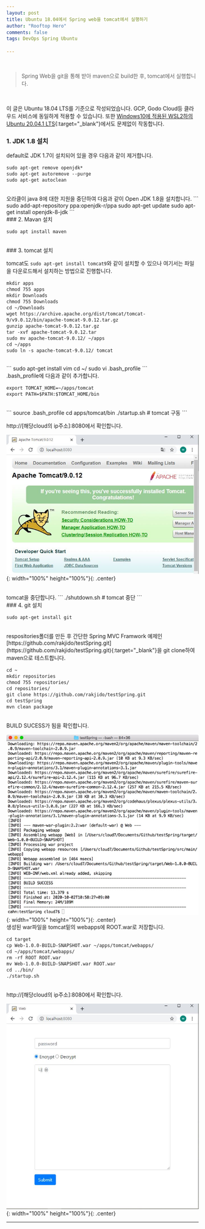 ```yaml
---
layout: post
title: Ubuntu 18.04에서 Spring web을 tomcat에서 실행하기 
author: "Rooftop Hero"
comments: false
tags: DevOps Spring Ubuntu

---
```


<br>

> Spring Web을 git을 통해 받아 maven으로 build한 후, tomcat에서 실행합니다.

<br>

이 글은 Ubuntu 18.04 LTS를 기준으로 작성되었습니다. GCP, Godo Cloud등 클라우드 서비스에 동일하게 적용할 수 있습니다. 또한 [Windows10에 적용된 WSL2하의 Ubuntu 20.04.1 LTS](https://www.44bits.io/ko/post/wsl2-install-and-basic-usage){:target="_blank"}에서도 문제없이 작동합니다. 


### 1. JDK 1.8 설치

default로 JDK 1.7이 설치되어 있을 경우 다음과 같이 제거합니다.

```
sudo apt-get remove openjdk*
sudo apt-get autoremove --purge
sudo apt-get autoclean
```
<br>
오라클이 java 8에 대한 지원을 중단하여 다음과 같이 Open JDK 1.8을 설치합니다.
```
sudo add-apt-repository ppa:openjdk-r/ppa
sudo apt-get update
sudo apt-get install openjdk-8-jdk
```
<br>
### 2. Mavan 설치

```
sudo apt install maven
```
<br>
### 3. tomcat 설치

tomcat도 ```sudo apt-get install tomcat9```와 같이 설치할 수 있으나 여기서는 파일을 다운로드해서 설치하는 방법으로 진행합니다.

```
mkdir apps
chmod 755 apps
mkdir Downloads
chmod 755 Downloads
cd ~/Downloads
wget https://archive.apache.org/dist/tomcat/tomcat-9/v9.0.12/bin/apache-tomcat-9.0.12.tar.gz
gunzip apache-tomcat-9.0.12.tar.gz
tar -xvf apache-tomcat-9.0.12.tar
sudo mv apache-tomcat-9.0.12/ ~/apps
cd ~/apps
sudo ln -s apache-tomcat-9.0.12/ tomcat
```
<br>
```
sudo apt-get install vim
cd ~/
sudo vi .bash_profile
```
<br>
.bash_profile에 다음과 같이 추가합니다.

```
export TOMCAT_HOME=~/apps/tomcat
export PATH=$PATH:$TOMCAT_HOME/bin
```
<br>
```
source .bash_profile
cd apps/tomcat/bin
./startup.sh           	# tomcat 구동
```
<br>

http://[해당cloud의 ip주소]:8080에서 확인합니다.


![tomcat.JPG](/images/posts/2020-01-30/tomcat.JPG){: width="100%" height="100%"}{: .center}

<br>
tomcat을 중단합니다.
```
./shutdown.sh          	# tomcat 중단
```

<br>
### 4. git 설치 

```
sudo apt-get install git​​
```
<br>
respositories폴더를 만든 후 간단한 Spring MVC Framwork 예제인 
[https://github.com/rakjido/testSpring.git](https://github.com/rakjido/testSpring.git){:target="_blank"}을 git clone하여 maven으로 테스트합니다.

```
cd ~
mkdir repositories
chmod 755 repositories/
cd repositories/
git clone https://github.com/rakjido/testSpring.git
cd testSpring
mvn clean package
```
<br>
BUILD SUCESS가 됨을 확인합니다.

![maven.jpeg](/images/posts/2020-01-30/maven.jpeg){: width="100%" height="100%"}{: .center}
<br>
생성된 war파일을 tomcat밑의 webapps에 ROOT.war로 저장합니다.

```
cd target
cp Web-1.0.0-BUILD-SNAPSHOT.war ~/apps/tomcat/webapps/
cd ~/apps/tomcat/webapps/
rm -rf ROOT ROOT.war
mv Web-1.0.0-BUILD-SNAPSHOT.war ROOT.war
cd ../bin/
./startup.sh
```
<br>
http://[해당cloud의 ip주소]:8080에서 확인합니다.

![spring_web.JPG](/images/posts/2020-01-30/spring_web.JPG){: width="100%" height="100%"}{: .center}


---
